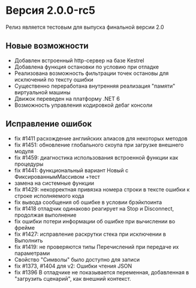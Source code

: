 # Версия 2.0.0-rc5

Релиз является тестовым для выпуска финальной версии 2.0

## Новые возможности

* Добавлен встроенный http-сервер на базе Kestrel
* Добавлена функция остановки по условию при отладке
* Реализована возможность фильтрации точек остановы для исключений по тексту ошибки
* Существенно переработана внутренняя реализация "памяти" виртуальной машины
* Движок переведен на платформу .NET 6
* Возможность управления кодировкой дебаг консоли 

## Исправление ошибок

* fix #1411 расхождение английских алиасов для некоторых методов
* fix #1451: обновление глобального скоупа при загрузке внешнего модуля
* fix #1459: диагностика использования встроенной функции как процедуры
* fix #1441: функциональный вариант Новый с ФиксированнымМассивом +тест
* замена на системные функции
* fix #1429: некорректная привязка номера строки в тексте ошибки к строке исполняемого кода
* fix вывода сообщения об ошибке в условии брэйкпоинта
* fix #1418 отладчик одинаково реагирует на Stop и Disconnect, продолжая выполнение
* fix ошибки потери информации об ошибке при вычислении во фрейме
* fix #1427: исправление раскрутки стека при исключении в Выполнить
* fix #1419: не проверяются типы Перечислений при передаче их параметрами
* Свойство "Символы" было доступно для записи
* fix #1373, #1404 для v2: Ошибки чтения JSON
* fix #1396 В отладчике не показывается переменная, добавленная в "загрузить сценарий", как внешний контекст.
